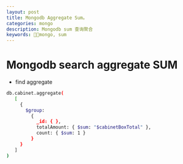 ```yaml
---
layout: post
title: Mongodb Aggregate Sum。
categories: mongo
description: Mongodb sum 查询聚合
keywords: mongo, sum
---
```


# Mongodb search aggregate SUM

 * find aggregate

```bash
db.cabinet.aggregate(
   [
     {
       $group:
         {
           _id: { },
           totalAmount: { $sum: "$cabinetBoxTotal" },
           count: { $sum: 1 }
         }
     }
   ]
)

```
